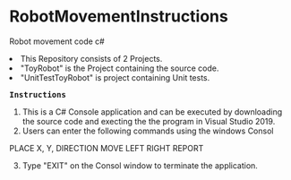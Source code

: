 # RobotMovementInstructions
Robot movement code c#
<li>This Repository consists of 2 Projects.</li>
<li>"ToyRobot" is the Project containing the source code.</li>
<li>"UnitTestToyRobot" is project containing Unit tests.</li>

<PRE><B>Instructions</B></PRE>

1) This is a C# Console application and can be executed by downloading the source code and execting the the program in Visual Studio 2019.
2) Users can enter the following commands using the windows Consol

PLACE X, Y, DIRECTION
MOVE
LEFT
RIGHT
REPORT

3) Type "EXIT" on the Consol window to terminate the application.
